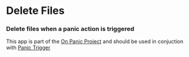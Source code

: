 # Delete Files

### Delete files when a panic action is triggered

This app is part of the [On Panic Project](https://onpanic.github.io/) and should be used in conjuction with [Panic Trigger](https://github.com/OnPanic/PanicTrigger/releases)


